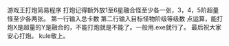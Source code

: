 游戏王打炮简易程序
打炮记得额外放1至6星融合怪至少各一张，3，4，5阶超量怪至少各两张。
第一行输入总卡数
第二行输入目标怪物阶级等级数
点运算，能打炮X是超量的Y是融合的，不能打炮就是不能了。一般用.exe就行了。
最后祝大家安心打炮。
kule敬上。
